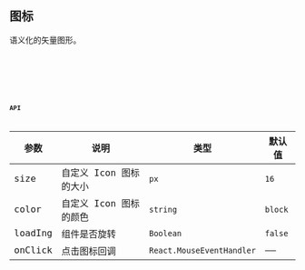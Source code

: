 ## 图标

语义化的矢量图形。

<code
  src="./demo1.tsx"
  title="基础用法"
  desc="本套组件库内置了一下Icon图标，可以直接使用。"
/>

<code
  src="./demo4.tsx"
  title="基础用法"
  desc="自定义Icon图标颜色"
/>

<code
  src="./demo3.tsx"
  title="基础用法"
  desc="不同主体的Icon"
/>

<code
  src="./demo2.tsx"
  title="loading 状态和 图标大小"
  desc="设置按钮在加载中状态"
/>

## API

| 参数    | 说明                   | 类型                      | 默认值  |
| ------- | ---------------------- | ------------------------- | ------- |
| size    | 自定义 Icon 图标的大小 | `px`                      | `16`    |
| color   | 自定义 Icon 图标的颜色 | `string`                  | `block` |
| loadIng | 组件是否旋转           | `Boolean`                 | `false` |
| onClick | 点击图标回调           | `React.MouseEventHandler` | ——      |
